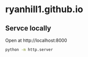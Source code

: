 # ryanhill1.github.io

## Servce locally

Open at http://localhost:8000

```bash
python -m http.server
```
